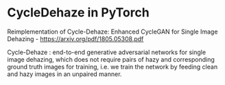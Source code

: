 # CycleDehaze in PyTorch

Reimplementation of Cycle-Dehaze: Enhanced CycleGAN for Single Image Dehazing - https://arxiv.org/pdf/1805.05308.pdf

Cycle-Dehaze : end-to-end generative adversarial networks for single image dehazing, which does not require pairs of hazy and corresponding ground truth images for training, i.e. we train the network by feeding clean and hazy images in an unpaired manner.
